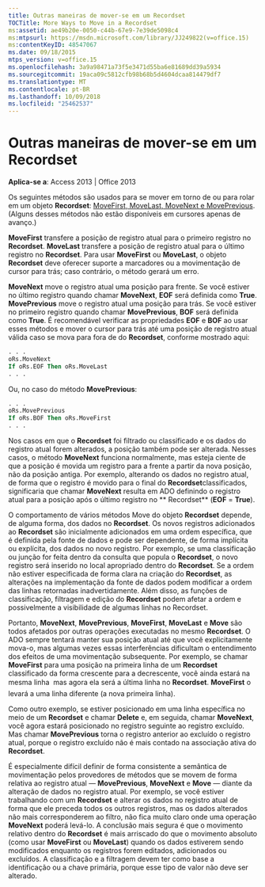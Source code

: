 ```yaml
---
title: Outras maneiras de mover-se em um Recordset
TOCTitle: More Ways to Move in a Recordset
ms:assetid: ae49b20e-0050-c44b-67e9-7e39de5098c4
ms:mtpsurl: https://msdn.microsoft.com/library/JJ249822(v=office.15)
ms:contentKeyID: 48547067
ms.date: 09/18/2015
mtps_version: v=office.15
ms.openlocfilehash: 3a9a98471a73f5e3471d55ba6e81689dd39a5934
ms.sourcegitcommit: 19aca09c5812cfb98b68b5d4604dcaa814479df7
ms.translationtype: MT
ms.contentlocale: pt-BR
ms.lasthandoff: 10/09/2018
ms.locfileid: "25462537"
---
```

# <a name="more-ways-to-move-in-a-recordset"></a>Outras maneiras de mover-se em um Recordset

**Aplica-se a**: Access 2013 | Office 2013

Os seguintes métodos são usados para se mover em torno de ou para rolar em um objeto **Recordset**: [MoveFirst, MoveLast, MoveNext e MovePrevious](movefirst-movelast-movenext-and-moveprevious-methods-ado.md). (Alguns desses métodos não estão disponíveis em cursores apenas de avanço.)

**MoveFirst** transfere a posição de registro atual para o primeiro registro no **Recordset**. **MoveLast** transfere a posição de registro atual para o último registro no **Recordset**. Para usar **MoveFirst** ou **MoveLast**, o objeto **Recordset** deve oferecer suporte a marcadores ou a movimentação de cursor para trás; caso contrário, o método gerará um erro.

**MoveNext** move o registro atual uma posição para frente. Se você estiver no último registro quando chamar **MoveNext**, **EOF** será definida como **True**. **MovePrevious** move o registro atual uma posição para trás. Se você estiver no primeiro registro quando chamar **MovePrevious**, **BOF** será definida como **True**. É recomendável verificar as propriedades **EOF** e **BOF** ao usar esses métodos e mover o cursor para trás até uma posição de registro atual válida caso se mova para fora de do **Recordset**, conforme mostrado aqui:

```vb
. . . 
oRs.MoveNext 
If oRs.EOF Then oRs.MoveLast 
. . . 
```

Ou, no caso do método **MovePrevious**:

```vb
. . . 
oRs.MovePrevious 
If oRs.BOF Then oRs.MoveFirst 
. . . 
```

Nos casos em que o **Recordset** foi filtrado ou classificado e os dados do registro atual forem alterados, a posição também pode ser alterada. Nesses casos, o método **MoveNext** funciona normalmente, mas esteja ciente de que a posição é movida um registro para a frente a partir da nova posição, não da posição antiga. Por exemplo, alterando os dados no registro atual, de forma que o registro é movido para o final do **Recordset**classificados, significaria que chamar **MoveNext** resulta em ADO definindo o registro atual para a posição após o último registro no ** Recordset** (**EOF** = **True**).

O comportamento de vários métodos Move do objeto **Recordset** depende, de alguma forma, dos dados no **Recordset**. Os novos registros adicionados ao **Recordset** são inicialmente adicionados em uma ordem específica, que é definida pela fonte de dados e pode ser dependente, de forma implícita ou explícita, dos dados no novo registro. Por exemplo, se uma classificação ou junção for feita dentro da consulta que popula o **Recordset**, o novo registro será inserido no local apropriado dentro do **Recordset**. Se a ordem não estiver especificada de forma clara na criação do **Recordset**, as alterações na implementação da fonte de dados podem modificar a ordem das linhas retornadas inadvertidamente. Além disso, as funções de classificação, filtragem e edição do **Recordset** podem afetar a ordem e possivelmente a visibilidade de algumas linhas no Recordset.

Portanto, **MoveNext**, **MovePrevious**, **MoveFirst**, **MoveLast** e **Move** são todos afetados por outras operações executadas no mesmo **Recordset**. O ADO sempre tentará manter sua posição atual até que você explicitamente mova-o, mas algumas vezes essas interferências dificultam o entendimento dos efeitos de uma movimentação subsequente. Por exemplo, se chamar **MoveFirst** para uma posição na primeira linha de um **Recordset** classificado da forma crescente para a decrescente, você ainda estará na mesma linha  mas agora ela será a última linha no **Recordset**. **MoveFirst** o levará a uma linha diferente (a nova primeira linha).

Como outro exemplo, se estiver posicionado em uma linha específica no meio de um **Recordset** e chamar **Delete** e, em seguida, chamar **MoveNext**, você agora estará posicionado no registro seguinte ao registro excluído. Mas chamar **MovePrevious** torna o registro anterior ao excluído o registro atual, porque o registro excluído não é mais contado na associação ativa do **Recordset**.

É especialmente difícil definir de forma consistente a semântica de movimentação pelos provedores de métodos que se movem de forma relativa ao registro atual — **MovePrevious**, **MoveNext** e **Move** — diante da alteração de dados no registro atual. Por exemplo, se você estiver trabalhando com um **Recordset** e alterar os dados no registro atual de forma que ele preceda todos os outros registros, mas os dados alterados não mais corresponderem ao filtro, não fica muito claro onde uma operação **MoveNext** poderá levá-lo. A conclusão mais segura é que o movimento relativo dentro do **Recordset** é mais arriscado do que o movimento absoluto (como usar **MoveFirst** ou **MoveLast**) quando os dados estiverem sendo modificados enquanto os registros forem editados, adicionados ou excluídos. A classificação e a filtragem devem ter como base a identificação ou a chave primária, porque esse tipo de valor não deve ser alterado.

